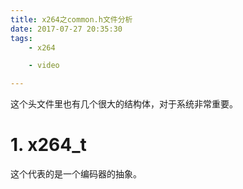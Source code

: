 ```yaml
---
title: x264之common.h文件分析
date: 2017-07-27 20:35:30
tags:
	- x264

	- video

---
```


这个头文件里也有几个很大的结构体，对于系统非常重要。



# 1. x264_t

这个代表的是一个编码器的抽象。


